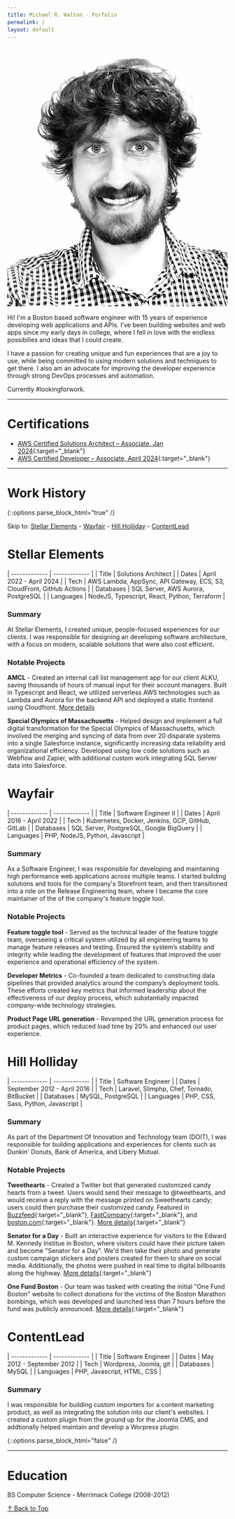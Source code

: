 ```yaml
---
title: Michael R. Walton - Porfolio
permalink: /
layout: default
---
```


<img class="profile-picture" src="assets/profile.jpeg">

Hi! I'm a Boston based software engineer with 15 years of experience developing web applications and APIs. I've been building websites and web apps since my early days in college, where I fell in love with the endless possibilies and ideas that I could create.

I have a passion for creating unique and fun experiences that are a joy to use, while being committed to using modern solutions and techniques to get there. I also am an advocate for improving the developer experience through strong DevOps processes and automation.

Currently #lookingforwork.

---

# Certifications
- [AWS Certified Solutions Architect – Associate, Jan 2024](https://www.credly.com/badges/396937e3-f38b-44d5-bffa-245decd79af6){:target="_blank"}
- [AWS Certified Developer – Associate, April 2024](https://www.credly.com/badges/1e5648f1-7cf7-4d86-879f-8dec39eee5ad/){:target="_blank"}

---

# Work History
{::options parse_block_html="true" /}
<div class="work-history">

Skip to: [Stellar Elements](#stellar-elements) - [Wayfair](#wayfair) - [Hill Holliday](#hill-holliday) - [ContentLead](#contentlead)


# Stellar Elements

| ------------- | ------------- |
| Title | Solutions Architect |
| Dates | April 2022 - April 2024 |
| Tech |  AWS Lambda, AppSync, API Gateway, ECS, S3, CloudFront, GitHub Actions |
| Databases | SQL Server, AWS Aurora, PostgreSQL |
| Languages | NodeJS, Typescript, React, Python, Terraform |

### Summary 

At Stellar Elements, I created unique, people-focused experiences for our clients. I was responsible for designing an developing software architecture, with a focus on modern, scalable solutions that were also cost efficient.

### Notable Projects

**AMCL** - Created an internal call list management app for our client ALKU, saving thousands of hours of manual input for their account managers. Built in Typescript and React, we utilized serverless AWS technologies such as Lambda and Aurora for the backend API and deployed a static frontend using Cloudfront. [More details](https://www.stellarelements.com/work/alku-web-application)

**Special Olympics of Massachusetts** - Helped design and implement a full digital transformation for the Special Olympics of Massachusetts, which involved the merging and syncing of data from over 20 disparate systems into a single Salesforce instance, significantly increasing data reliability and organizational efficiency. Developed using low code solutions such as Webflow and Zapier, with additional custom work integrating SQL Server data into Salesforce.

# Wayfair

| ------------- | ------------- |
| Title | Software Engineer II |
| Dates | April 2016 - April 2022 |
| Tech |  Kubernetes, Docker, Jenkins, GCP, GitHub, GitLab |
| Databases | SQL Server, PostgreSQL, Google BigQuery |
| Languages | PHP, NodeJS, Python, Javascript |

### Summary

As a Software Engineer, I was responsible for developing and maintaining high performance web applications across multiple teams. I started building solutions and tools for the company's Storefront team, and then transitioned into a role on the Release Engineering team, where I became the core maintainer of the of the company's feature toggle tool.

### Notable Projects
**Feature toggle tool** - Served as the technical leader of the feature toggle team, overseeing a critical system utilized by all engineering teams to manage feature releases and testing. Ensured the system’s stability and integrity while leading the development of features that improved the user experience and operational efficiency of the system.

**Developer Metrics** - Co-founded a team dedicated to constructing data pipelines that provided analytics around the company’s deployment tools. These efforts created key metrics that informed leadership about the effectiveness of our deploy process, which substantially impacted company-wide technology strategies.

**Product Page URL generation** - Revamped the URL generation process for product pages, which reduced load time by 20% and enhanced our user experience.

# Hill Holliday

| ------------- | ------------- |
| Title | Software Engineer |
| Dates | September 2012 - April 2016 |
| Tech | Laravel, Slimphp, Chef, Tornado, BitBucket |
| Databases | MySQL, PostgreSQL |
| Languages | PHP, CSS, Sass, Python, Javascript |

### Summary
As part of the Department Of Innovation and Technology team (DOIT), I was responsible for building applications and experiences for clients such as Dunkin' Donuts, Bank of America, and Libery Mutual.

### Notable Projects
**Tweethearts** - Created a Twitter bot that generated customized candy hearts from a tweet. Users would send their message to @tweethearts, and would receive a reply with the message printed on Sweethearts candy; users could then purchase their customized candy. Featured in [Buzzfeed](https://www.buzzfeed.com/ryanhatesthis/theres-a-twitter-account-that-turns-anything-into-candy-hear){:target="_blank"}, [FastCompany](https://www.fastcompany.com/3025236/this-valentines-day-you-can-send-your-sweetheart-a-tweetheart){:target="_blank"}, and [boston.com](https://www.boston.com/news/business/2014/02/11/unforgettable-valentines-day-gifts/){:target="_blank"}. [More details](https://www.commarts.com/project/22956/tweethearts){:target="_blank"}

**Senator for a Day**  - Built an interactive experience for visitors to the Edward M. Kennedy Institue in Boston, where visitors could have their picture taken and become "Senator for a Day". We'd then take their photo and generate custom campaign stickers and posters created for them to share on social media. Additionally, the photos were pushed in real time to digital billboards along the highway. [More details](https://www.commarts.com/project/24657/senator-for-the-day){:target="_blank"}

**One Fund Boston** - Our team was tasked with creating the initial "One Fund Boston" website to collect donations for the victims of the Boston Marathon bombings, which was developed and launched less than 7 hours before the fund was publicly announced. [More details](https://adage.com/article/news/hill-holliday-creates-bombing-victim-relief-fund-fund/240989){:target="_blank"}


# ContentLead

| ------------- | ------------- |
| Title | Software Engineer |
| Dates | May 2012 - September 2012 |
| Tech | Wordpress, Joomla, git |
| Databases | MySQL |
| Languages | PHP, Javascript, HTML, CSS |

### Summary
I was responsible for building custom importers for a content marketing product, as well as integrating the solution into our client's websites. I created a custom plugin from the ground up for the Joomla CMS, and addtionally helped maintain and develop a Worpress plugin.

</div>
{::options parse_block_html="false" /}

---

# Education
BS Computer Science - Merrimack College (2008-2012)

<a href="#" class="back-to-top">↑ Back to Top</a>